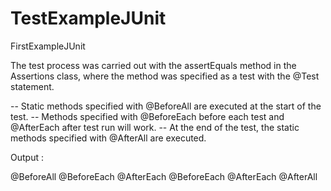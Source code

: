 # TestExampleJUnit
FirstExampleJUnit

The test process was carried out with the assertEquals method in the Assertions class, where the method was specified as a test with the @Test statement.

-- Static methods specified with @BeforeAll are executed at the start of the test.
-- Methods specified with @BeforeEach before each test and @AfterEach after test run will work.
-- At the end of the test, the static methods specified with @AfterAll are executed.

Output :

@BeforeAll
@BeforeEach
@AfterEach
@BeforeEach
@AfterEach
@AfterAll
